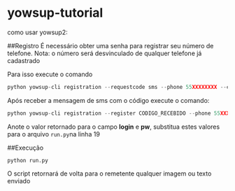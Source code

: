 yowsup-tutorial
===============

como usar yowsup2:

##Registro
É necessário obter uma senha para registrar seu número de telefone. 
Nota: o número será desvinculado de qualquer telefone já cadastrado

Para isso execute o comando

```python
python yowsup-cli registration --requestcode sms --phone 55XXXXXXXX --cc 55 
```
 
 Após receber a mensagem de sms com o código execute o comando:
 
```python
python yowsup-cli registration --register CODIGO_RECEBIDO --phone 55XXXXXXXX --cc 55  
```

Anote o valor retornado para o campo **login** e **pw**, substitua estes valores para o arquivo ```run.py```na linha 19


##Execução

```python run.py```

O script retornará de volta para o remetente qualquer imagem ou texto enviado
